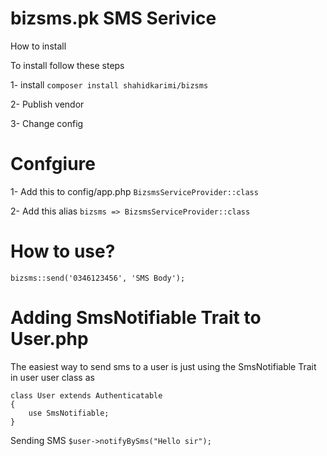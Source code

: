 # bizsms.pk SMS Serivice

How to install

To install follow these steps

1- install `composer install shahidkarimi/bizsms`

2- Publish vendor

3- Change config


# Confgiure

1- Add this to config/app.php `BizsmsServiceProvider::class`

2- Add this alias `bizsms => BizsmsServiceProvider::class`

# How to use?

`bizsms::send('0346123456', 'SMS Body');`

# Adding SmsNotifiable Trait to User.php
The easiest way to send sms to a user is just using the SmsNotifiable Trait in user user class as 

```
class User extends Authenticatable
{
    use SmsNotifiable;
}
```

Sending SMS
`$user->notifyBySms("Hello sir");`

